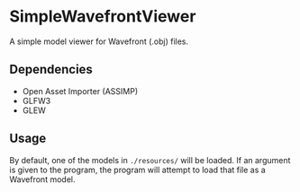 # SimpleWavefrontViewer

A simple model viewer for Wavefront (.obj) files.

## Dependencies

* Open Asset Importer (ASSIMP)
* GLFW3
* GLEW

## Usage

By default, one of the models in `./resources/` will be loaded.
If an argument is given to the program, the program will attempt to load that file as a Wavefront model.
